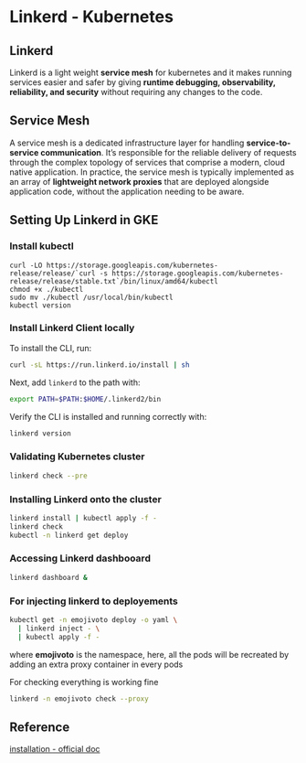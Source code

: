 # Linkerd - Kubernetes

## Linkerd
Linkerd is a light weight **service mesh** for kubernetes and it makes running services easier and safer by giving **runtime debugging, observability, reliability, and security** without requiring any changes to the code.

## Service Mesh

A service mesh is a dedicated infrastructure layer for handling **service-to-service communication**. It’s responsible for the reliable delivery of requests through the complex topology of services that comprise a modern, cloud native application. In practice, the service mesh is typically implemented as an array of **lightweight network proxies** that are deployed alongside application code, without the application needing to be aware.

## Setting Up Linkerd in GKE

### Install kubectl 
```shell
curl -LO https://storage.googleapis.com/kubernetes-release/release/`curl -s https://storage.googleapis.com/kubernetes-release/release/stable.txt`/bin/linux/amd64/kubectl
chmod +x ./kubectl
sudo mv ./kubectl /usr/local/bin/kubectl
kubectl version
```
### Install Linkerd Client locally

To install the CLI, run:
```bash
curl -sL https://run.linkerd.io/install | sh
```
Next, add  `linkerd`  to the path with:
```bash
export PATH=$PATH:$HOME/.linkerd2/bin
```
Verify the CLI is installed and running correctly with:
```bash
linkerd version
```
### Validating Kubernetes cluster
```bash
linkerd check --pre
```
### Installing Linkerd onto the cluster
```bash
linkerd install | kubectl apply -f -
linkerd check
kubectl -n linkerd get deploy
```
### Accessing Linkerd dashbooard
```bash
linkerd dashboard &
```

### For injecting linkerd to deployements
```bash
kubectl get -n emojivoto deploy -o yaml \
  | linkerd inject - \
  | kubectl apply -f -
```
where **emojivoto** is the namespace, here, all the pods will be recreated by adding an extra proxy container in every pods

For checking everything is working fine
```bash
linkerd -n emojivoto check --proxy
```
## Reference
[installation - official doc](https://linkerd.io/2/getting-started/#step-3-install-linkerd-onto-the-cluster)
